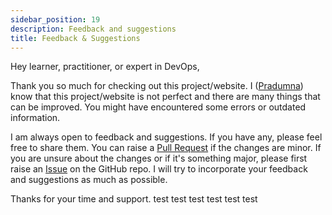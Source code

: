 ```yaml
---
sidebar_position: 19
description: Feedback and suggestions
title: Feedback & Suggestions
---
```


Hey learner, practitioner, or expert in DevOps,

Thank you so much for checking out this project/website. I ([Pradumna](https://x.com/pradumna_Saraf)) know that this project/website is not perfect and there are many things that can be improved. You might have encountered some errors or outdated information.

I am always open to feedback and suggestions. If you have any, please feel free to share them. You can raise a [Pull Request](https://github.com/Pradumnasaraf/DevOps) if the changes are minor. If you are unsure about the changes or if it's something major, please first raise an [Issue](https://github.com/Pradumnasaraf/DevOps/issues/new/choose) on the GitHub repo. I will try to incorporate your feedback and suggestions as much as possible.

Thanks for your time and support.
test
test
test
test
test
test
